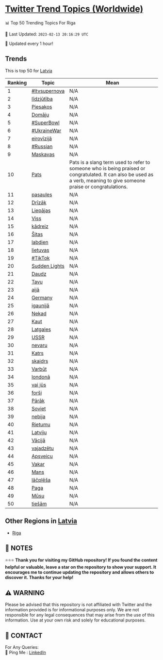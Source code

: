 [Twitter Trend Topics (Worldwide)](https://github.com/ErcinDedeoglu/Twitter-Trend-Topics)
==========


📊 Top 50 Trending Topics For Riga

📆 Last Updated: `2023-02-13 20:16:29 UTC`

🔧 Updated every 1 hour!


## Trends

This is top 50 for [Latvia](</Latvia>)

| Ranking | Topic | Mean |
| ------- | ------------ | ------------ |
| 1 | [#ltvsupernova](http://twitter.com/search?q=%23ltvsupernova) | N/A |
| 2 | [līdzjūtība](http://twitter.com/search?q=l%c4%abdzj%c5%abt%c4%abba) | N/A |
| 3 | [Piesakos](http://twitter.com/search?q=Piesakos) | N/A |
| 4 | [Domāju](http://twitter.com/search?q=Dom%c4%81ju) | N/A |
| 5 | [#SuperBowl](http://twitter.com/search?q=%23SuperBowl) | N/A |
| 6 | [#UkraineWar](http://twitter.com/search?q=%23UkraineWar) | N/A |
| 7 | [eirovīzijā](http://twitter.com/search?q=eirov%c4%abzij%c4%81) | N/A |
| 8 | [#Russian](http://twitter.com/search?q=%23Russian) | N/A |
| 9 | [Maskavas](http://twitter.com/search?q=Maskavas) | N/A |
| 10 | [Pats](http://twitter.com/search?q=Pats) | Pats is a slang term used to refer to someone who is being praised or congratulated. It can also be used as a verb, meaning to give someone praise or congratulations. |
| 11 | [pasaules](http://twitter.com/search?q=pasaules) | N/A |
| 12 | [Drīzāk](http://twitter.com/search?q=Dr%c4%abz%c4%81k) | N/A |
| 13 | [Liepājas](http://twitter.com/search?q=Liep%c4%81jas) | N/A |
| 14 | [Viss](http://twitter.com/search?q=Viss) | N/A |
| 15 | [kādreiz](http://twitter.com/search?q=k%c4%81dreiz) | N/A |
| 16 | [Šitas](http://twitter.com/search?q=%c5%a0itas) | N/A |
| 17 | [labdien](http://twitter.com/search?q=labdien) | N/A |
| 18 | [lietuvas](http://twitter.com/search?q=lietuvas) | N/A |
| 19 | [#TikTok](http://twitter.com/search?q=%23TikTok) | N/A |
| 20 | [Sudden Lights](http://twitter.com/search?q=Sudden+Lights) | N/A |
| 21 | [Daudz](http://twitter.com/search?q=Daudz) | N/A |
| 22 | [Tavu](http://twitter.com/search?q=Tavu) | N/A |
| 23 | [aijā](http://twitter.com/search?q=aij%c4%81) | N/A |
| 24 | [Germany](http://twitter.com/search?q=Germany) | N/A |
| 25 | [igaunijā](http://twitter.com/search?q=igaunij%c4%81) | N/A |
| 26 | [Nekad](http://twitter.com/search?q=Nekad) | N/A |
| 27 | [Kaut](http://twitter.com/search?q=Kaut) | N/A |
| 28 | [Latgales](http://twitter.com/search?q=Latgales) | N/A |
| 29 | [USSR](http://twitter.com/search?q=USSR) | N/A |
| 30 | [nevaru](http://twitter.com/search?q=nevaru) | N/A |
| 31 | [Katrs](http://twitter.com/search?q=Katrs) | N/A |
| 32 | [skaidrs](http://twitter.com/search?q=skaidrs) | N/A |
| 33 | [Varbūt](http://twitter.com/search?q=Varb%c5%abt) | N/A |
| 34 | [londonā](http://twitter.com/search?q=london%c4%81) | N/A |
| 35 | [vai jūs](http://twitter.com/search?q=vai+j%c5%abs) | N/A |
| 36 | [forši](http://twitter.com/search?q=for%c5%a1i) | N/A |
| 37 | [Pārāk](http://twitter.com/search?q=P%c4%81r%c4%81k) | N/A |
| 38 | [Soviet](http://twitter.com/search?q=Soviet) | N/A |
| 39 | [nebija](http://twitter.com/search?q=nebija) | N/A |
| 40 | [Rietumu](http://twitter.com/search?q=Rietumu) | N/A |
| 41 | [Latviju](http://twitter.com/search?q=Latviju) | N/A |
| 42 | [Vācijā](http://twitter.com/search?q=V%c4%81cij%c4%81) | N/A |
| 43 | [vajadzētu](http://twitter.com/search?q=vajadz%c4%93tu) | N/A |
| 44 | [Apsveicu](http://twitter.com/search?q=Apsveicu) | N/A |
| 45 | [Vakar](http://twitter.com/search?q=Vakar) | N/A |
| 46 | [Mans](http://twitter.com/search?q=Mans) | N/A |
| 47 | [lāčplēša](http://twitter.com/search?q=l%c4%81%c4%8dpl%c4%93%c5%a1a) | N/A |
| 48 | [Paga](http://twitter.com/search?q=Paga) | N/A |
| 49 | [Mūsu](http://twitter.com/search?q=M%c5%absu) | N/A |
| 50 | [tiešām](http://twitter.com/search?q=tie%c5%a1%c4%81m) | N/A |



## Other Regions in [Latvia](</Latvia>)

* [Riga](</Latvia/Riga.md>)



## 📝 NOTES

⭐⭐⭐ **Thank you for visiting my GitHub repository! If you found the content helpful or valuable, leave a star on the repository to show your support. It encourages me to continue updating the repository and allows others to discover it. Thanks for your help!**


## ⚠️ WARNING

Please be advised that this repository is not affiliated with Twitter and the information provided is for informational purposes only. We are not responsible for any legal consequences that may arise from the use of this information. Use at your own risk and solely for educational purposes.


## 📨 CONTACT

 For Any Queries:  
            🏓 Ping Me : [LinkedIn](https://www.linkedin.com/in/ercindedeoglu/)
